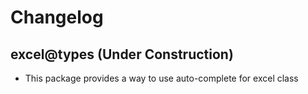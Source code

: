 # Changelog
## excel@types (Under Construction)

- This package provides a way to use auto-complete for excel class
    

 
 